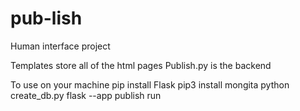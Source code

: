 # pub-lish
Human interface project

Templates store all of the html pages
Publish.py is the backend

To use on your machine 
    pip install Flask
    pip3 install mongita
    python create_db.py
    flask --app publish run
